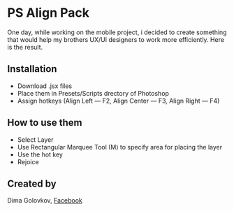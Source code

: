 # PS Align Pack

One day, while working on the mobile project, i decided to create something that would help my brothers UX/UI designers to work more efficiently. Here is the result.

## Installation

- Download .jsx files
- Place them in Presets/Scripts drectory of Photoshop
- Assign hotkeys (Align Left — F2, Align Center — F3, Align Right — F4)

## How to use them

- Select Layer
- Use Rectangular Marquee Tool (M) to specify area for placing the layer
- Use the hot key
- Rejoice

## Created by

Dima Golovkov, [Facebook](https://www.facebook.com/dsgolovkov)